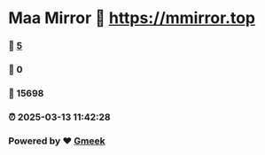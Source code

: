 # Maa Mirror :link: https://mmirror.top 
### :page_facing_up: [5](https://mmirror.top/tag.html) 
### :speech_balloon: 0 
### :hibiscus: 15698 
### :alarm_clock: 2025-03-13 11:42:28 
### Powered by :heart: [Gmeek](https://github.com/Meekdai/Gmeek)
